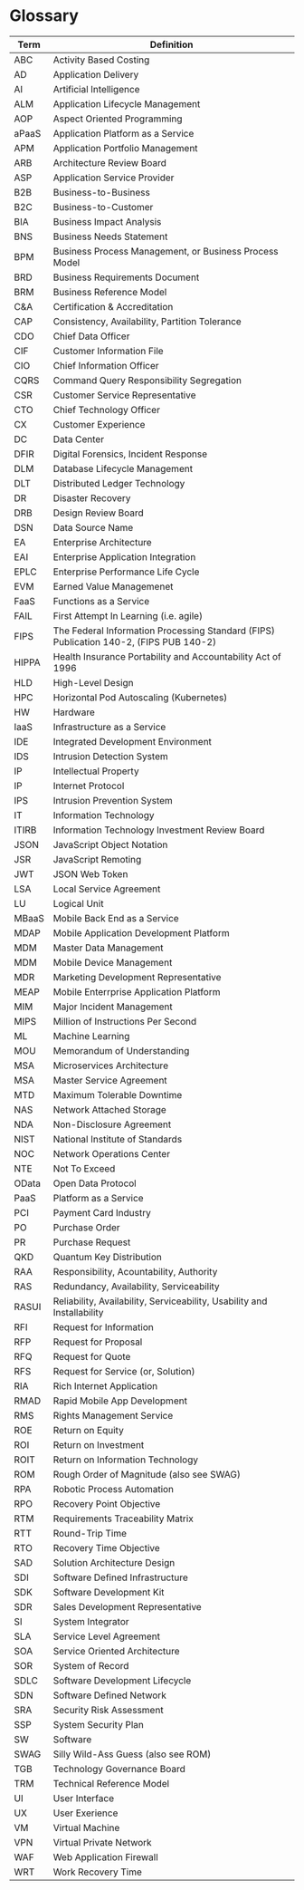 
Glossary
===
|Term | Definition|
|-----|-----------|
ABC         | Activity Based Costing  
AD          | Application Delivery  
AI          | Artificial Intelligence  
ALM         | Application Lifecycle Management
AOP         | Aspect Oriented Programming  
aPaaS       | Application Platform as a Service  
APM         | Application Portfolio Management  
ARB         | Architecture Review Board  
ASP         | Application Service Provider  
B2B         | Business-to-Business
B2C         | Business-to-Customer
BIA         | Business Impact Analysis
BNS         | Business Needs Statement
BPM         | Business Process Management, or Business Process Model
BRD         | Business Requirements Document  
BRM         | Business Reference Model  
C&A         | Certification & Accreditation
CAP         | Consistency, Availability, Partition Tolerance  
CDO         | Chief Data Officer
CIF         | Customer Information File  
CIO         | Chief Information Officer  
CQRS        | Command Query Responsibility Segregation  
CSR         | Customer Service Representative
CTO         | Chief Technology Officer  
CX          | Customer Experience
DC          | Data Center  
DFIR        | Digital Forensics, Incident Response  
DLM         | Database Lifecycle Management
DLT         | Distributed Ledger Technology
DR          | Disaster Recovery  
DRB         | Design Review Board  
DSN         | Data Source Name  
EA          | Enterprise Architecture  
EAI         | Enterprise Application Integration  
EPLC        | Enterprise Performance Life Cycle 
EVM         | Earned Value Managemenet
FaaS        | Functions as a Service
FAIL        | First Attempt In Learning (i.e. agile)
FIPS        | The Federal Information Processing Standard (FIPS) Publication 140-2, (FIPS PUB 140-2)
HIPPA       | Health Insurance Portability and Accountability Act of 1996
HLD         | High-Level Design  
HPC         | Horizontal Pod Autoscaling (Kubernetes)
HW          | Hardware
IaaS        | Infrastructure as a Service  
IDE         | Integrated Development Environment    
IDS         | Intrusion Detection System
IP          | Intellectual Property  
IP          | Internet Protocol  
IPS         | Intrusion Prevention System
IT          | Information Technology  
ITIRB       | Information Technology Investment Review Board
JSON        | JavaScript Object Notation  
JSR         | JavaScript Remoting
JWT         | JSON Web Token  
LSA         | Local Service Agreement
LU          | Logical Unit  
MBaaS       | Mobile Back End as a Service  
MDAP        | Mobile Application Development Platform  
MDM         | Master Data Management  
MDM         | Mobile Device Management  
MDR         | Marketing Development Representative
MEAP        | Mobile Enterrprise Application Platform  
MIM         | Major Incident Management
MIPS        | Million of Instructions Per Second  
ML          | Machine Learning 
MOU         | Memorandum of Understanding
MSA         | Microservices Architecture  
MSA         | Master Service Agreement
MTD         | Maximum Tolerable Downtime
NAS         | Network Attached Storage 
NDA         | Non-Disclosure Agreement
NIST        | National Institute of Standards  
NOC         | Network Operations Center 
NTE         | Not To Exceed
OData       | Open Data Protocol  
PaaS        | Platform as a Service  
PCI         | Payment Card Industry  
PO          | Purchase Order
PR          | Purchase Request
QKD         | Quantum Key Distribution
RAA         | Responsibility, Acountability, Authority  
RAS         | Redundancy, Availability, Serviceability  
RASUI       | Reliability, Availability, Serviceability, Usability and Installability  
RFI         | Request for Information
RFP         | Request for Proposal
RFQ         | Request for Quote
RFS         | Request for Service (or, Solution)
RIA         | Rich Internet Application  
RMAD        | Rapid Mobile App Development  
RMS         | Rights Management Service
ROE         | Return on Equity  
ROI         | Return on Investment  
ROIT        | Return on Information Technology  
ROM         | Rough Order of Magnitude (also see SWAG)
RPA         | Robotic Process Automation
RPO         | Recovery Point Objective
RTM         | Requirements Traceability Matrix
RTT         | Round-Trip Time  
RTO         | Recovery Time Objective  
SAD         | Solution Architecture Design
SDI         | Software Defined Infrastructure
SDK         | Software Development Kit  
SDR         | Sales Development Representative
SI          | System Integrator
SLA         | Service Level Agreement
SOA         | Service Oriented Architecture  
SOR         | System of Record
SDLC        | Software Development Lifecycle  
SDN         | Software Defined Network  
SRA         | Security Risk Assessment
SSP         | System Security Plan
SW          | Software
SWAG        | Silly Wild-Ass Guess (also see ROM)
TGB         | Technology Governance Board
TRM         | Technical Reference Model
UI          | User Interface  
UX          | User Exerience  
VM          | Virtual Machine
VPN         | Virtual Private Network  
WAF         | Web Application Firewall
WRT         | Work Recovery Time
